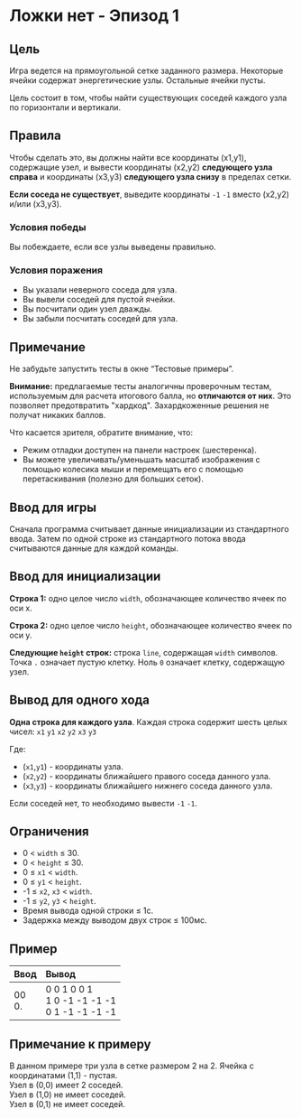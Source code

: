 # Ложки нет - Эпизод 1

## Цель
Игра ведется на прямоугольной сетке заданного размера. Некоторые ячейки содержат энергетические узлы. Остальные ячейки пусты.  

Цель состоит в том, чтобы найти существующих соседей каждого узла по горизонтали и вертикали.

## Правила
Чтобы сделать это, вы должны найти все координаты (x1,y1), содержащие узел, и вывести координаты (x2,y2) **следующего узла справа** и координаты 
(x3,y3) **следующего узла снизу** в пределах сетки.  

**Если соседа не существует**, выведите координаты `-1` `-1` вместо (x2,y2) и/или (x3,y3).

### Условия победы
Вы побеждаете, если все узлы выведены правильно.

### Условия поражения
- Вы указали неверного соседа для узла.
- Вы вывели соседей для пустой ячейки.
- Вы посчитали один узел дважды.
- Вы забыли посчитать соседей для узла.

## Примечание
Не забудьте запустить тесты в окне “Тестовые примеры”.  

**Внимание:** предлагаемые тесты аналогичны проверочным тестам, используемым для расчета итогового балла, но **отличаются от них**. Это позволяет 
предотвратить "хардкод". Захардкоженные решения не получат никаких баллов.  

Что касается зрителя, обратите внимание, что:
- Режим отладки доступен на панели настроек (шестеренка).
- Вы можете увеличивать/уменьшать масштаб изображения с помощью колесика мыши и перемещать его с помощью перетаскивания (полезно для больших сеток).

## Ввод для игры
Сначала программа считывает данные инициализации из стандартного ввода. Затем по одной строке из стандартного потока ввода считываются данные для 
каждой команды.

## Ввод для инициализации
**Строка 1:** одно целое число `width`, обозначающее количество ячеек по оси x.  

**Строка 2:** одно целое число `height`, обозначающее количество ячеек по оси y.  

**Следующие `height` строк:** строка `line`, содержащая `width` символов. Точка `.` означает пустую клетку. Ноль `0` означает клетку, содержащую 
узел.

## Вывод для одного хода
**Одна строка для каждого узла**. Каждая строка содержит шесть целых чисел: `x1` `y1` `x2` `y2` `x3` `y3`

Где:
- (`x1`,`y1`) - координаты узла.
- (`x2`,`y2`) - координаты ближайшего правого соседа данного узла.
- (`x3`,`y3`) - координаты ближайшего нижнего соседа данного узла.

Если соседей нет, то необходимо вывести `-1` `-1`.

## Ограничения
- 0 < `width` ≤ 30.
- 0 < `height` ≤ 30.
- 0 ≤ `x1` < `width`.
- 0 ≤ `y1` < `height`.
- -1 ≤ `x2`, `x3` < `width`.
- -1 ≤ `y2`, `y3` < `height`.
- Время вывода одной строки ≤ 1с.
- Задержка между выводом двух строк ≤ 100мс.

## Пример
<table>
  <thead>
    <tr>
      <th align= "left">Ввод</th>
      <th align= "left">Вывод</th>
    </tr>
  </thead>
  <tbody>
    <tr>
        <td>
			00</br>
			0.
        </td>
        <td>
			0 0 1 0 0 1</br>
			1 0 -1 -1 -1 -1</br>
			0 1 -1 -1 -1 -1
		</td>
    </tr>
  </tbody>
</table>

## Примечание к примеру
В данном примере три узла в сетке размером 2 на 2. Ячейка с координатами (1,1) - пустая.  
Узел в (0,0) имеет 2 соседей.  
Узел в (1,0) не имеет соседей.  
Узел в (0,1) не имеет соседей.
